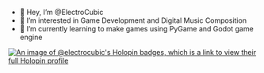 - 👋 Hey, I’m @ElectroCubic
- 👀 I’m interested in Game Development and Digital Music Composition
- 🌱 I’m currently learning to make games using PyGame and Godot game engine

<!---
ElectroCubic/ElectroCubic is a ✨ special ✨ repository because its `README.md` (this file) appears on your GitHub profile.
You can click the Preview link to take a look at your changes.
--->
[![An image of @electrocubic's Holopin badges, which is a link to view their full Holopin profile](https://holopin.me/electrocubic)](https://holopin.io/@electrocubic)
